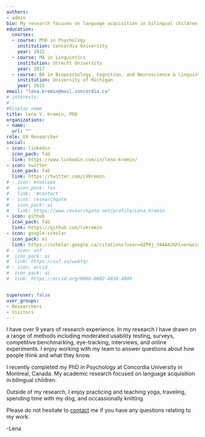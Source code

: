 ```yaml
---
authors:
- admin
bio: My research focuses on language acquisition in bilingual children, particularly how bilingual infants separate their languages.
education:
  courses:
  - course: PhD in Psychology
    institution: Concordia University
    year: 2022
  - course: MA in Linguistics
    institution: Utrecht University
    year: 2017
  - course: BA in Biopsychology, Cognition, and Neuroscience & Linguistics
    institution: University of Michigan
    year: 2015
email: "lena.kremin@mail.concordia.ca"
# interests:
# - 
#Display name
title: Lena V. Kremin, PhD
organizations:
- name: 
  url: ""
role: UX Researcher
social:
- icon: linkedin
  icon_pack: fab
  link: https://www.linkedin.com/in/lena-kremin/
- icon: twitter
  icon_pack: fab
  link: https://twitter.com/LVKremin
# - icon: envelope
#   icon_pack: fas
#   link: '#contact'
# - icon: researchgate
#   icon_pack: ai
#   link: https://www.researchgate.net/profile/Lena_Kremin
- icon: github
  icon_pack: fab
  link: https://github.com/lvkremin
- icon: google-scholar
  icon_pack: ai
  link: https://scholar.google.ca/citations?user=dZP8j_YAAAAJ&hl=en&oi=ao
# - icon: osf
#  icon_pack: ai
#  link: https://osf.io/wwbfq/
# - icon: orcid
#  icon_pack: ai
#  link: https://orcid.org/0000-0002-4010-490X


superuser: false
user_groups:
- Researchers
- Visitors
---
```

I have over 9 years of research experience. In my research I have drawn on a range of methods including moderated usability testing, surveys, competitive benchmarking, eye-tracking, interviews, and online experiments. I enjoy working with my team to answer questions about how people think and what they know. 

I recently completed my PhD in Psychology at Concordia University in Montreal, Canada. My academic research focused on language acquisition in bilingual children.

Outside of my research, I enjoy practicing and teaching yoga, traveling, spending time with my dog, and occassionally knitting.

Please do not hesitate to [contact](https://www.lenavkremin.com/#contact) me if you have any questions relating to my work.

-Lena
